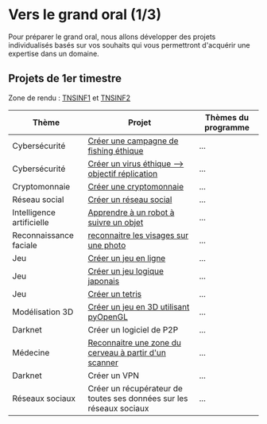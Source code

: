 # Vers le grand oral (1/3)

Pour préparer le grand oral, nous allons développer des projets individualisés basés sur vos souhaits qui vous permettront d'acquérir une expertise dans un domaine.

## Projets de 1er timestre

Zone de rendu : [TNSINF1](https://idf-93-1.elea.apps.education.fr/mod/assign/view.php?id=2580) et [TNSINF2](https://idf-93-1.elea.apps.education.fr/mod/assign/view.php?id=1505)

| Thème | Projet | Thèmes du programme |
|---|---|---|
|Cybersécurité| [Créer une campagne de fishing éthique](./Projets/fishing.md) | ... |
|Cybersécurité| [Créer un virus éthique --> objectif réplication](./Projets/virus.md) |...|
|Cryptomonnaie| [Créer une cryptomonnaie](./Projets/crypto.md)|...|
|Réseau social| [Créer un réseau social](./Projets/reseausocial.md)|...|
|Intelligence artificielle| [Apprendre à un robot à suivre un objet](./Projets/IArobot.md)|...|
| Reconnaissance faciale | [reconnaitre les visages sur une photo](./Projets/visage.md)|...|
| Jeu | [Créer un jeu en ligne](./Projets/jeu_en_ligne.md) | ...|
| Jeu | [Créer un jeu logique japonais](./Projets/jeu_de_logique.md)|...|
| Jeu | [Créer un tetris](./Projets/tetris.md) | ...|
| Modélisation 3D| [Créer un jeu en 3D utilisant pyOpenGL](./Projets/jeu3D.md)| ...|
| Darknet | Créer un logiciel de P2P |...|
| Médecine | [Reconnaitre une zone du cerveau à partir d'un scanner](./Projets/scanner.md) |...|
| Darknet | Créer un VPN |...|
| Réseaux sociaux | Créer un récupérateur de toutes ses données sur les réseaux sociaux |...|


